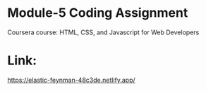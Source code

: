 
# Module-5 Coding Assignment

Coursera course: HTML, CSS, and Javascript for Web Developers

# Link:
https://elastic-feynman-48c3de.netlify.app/
